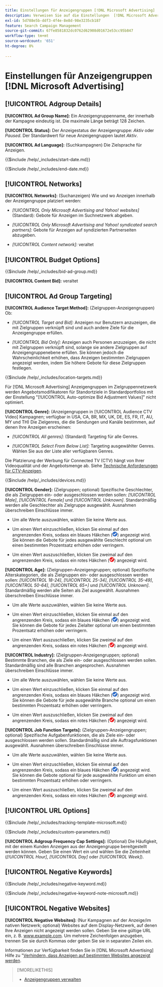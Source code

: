 ```yaml
---
title: Einstellungen für Anzeigengruppen [!DNL Microsoft Advertising]
description: Verweisen Sie auf die Einstellungen  [!DNL Microsoft Advertising]  Anzeigengruppen.
exl-id: 5d788e5b-ddf3-4f4e-8e8d-98e3235cb187
feature: Search Campaign Management
source-git-commit: 67fe8581832dc0762d62908d01672e53cc95b847
workflow-type: tm+mt
source-wordcount: '651'
ht-degree: 0%

---
```


# Einstellungen für Anzeigengruppen [!DNL Microsoft Advertising]

## [!UICONTROL Adgroup Details]

**[!UICONTROL Ad Group Name]:** Ein Anzeigengruppenname, der innerhalb der Kampagne eindeutig ist. Die maximale Länge beträgt 128 Zeichen.

**[!UICONTROL Status]:** Der Anzeigestatus der Anzeigengruppe: *Aktiv* oder *Paused*. Der Standardwert für neue Anzeigengruppen lautet *Aktiv*.

**[!UICONTROL Ad Language]:** (Suchkampagnen) Die Zielsprache für Anzeigen.

<!-- **[!UICONTROL Start Date]:** -->

{{$include /help/_includes/start-date.md}}

<!-- **[!UICONTROL End Date]:** -->

{{$include /help/_includes/end-date.md}}

## [!UICONTROL Networks]

**[!UICONTROL Networks]:** (Suchanzeigen) Wie und wo Anzeigen innerhalb der Anzeigengruppe platziert werden:

* *[!UICONTROL Only Microsoft Advertising and Yahoo! websites]* (Standard): Gebote für Anzeigen im Suchnetzwerk abgeben.

* *[!UICONTROL Only Microsoft Advertising and Yahoo! syndicated search partners]:* Gebote für Anzeigen auf syndizierten Partnerseiten abzugeben.

* *[!UICONTROL Content network]:* veraltet

## [!UICONTROL Budget Options]

<!-- **[!UICONTROL Bid]:** -->

{{$include /help/_includes/bid-ad-group.md}}

**[!UICONTROL Content Bid]:** veraltet

## [!UICONTROL Ad Group Targeting]

**[!UICONTROL Audience Target Method]:** (Zielgruppen-Anzeigengruppen) Ob:

* *[!UICONTROL Target and Bid]:* Anzeigen nur Benutzern anzuzeigen, die mit Zielgruppen verknüpft sind und auch andere Ziele für die Anzeigengruppe erfüllen.

* *[!UICONTROL Bid Only]:* Anzeigen auch Personen anzuzeigen, die nicht mit Zielgruppen verknüpft sind, solange sie andere Zielgruppen auf Anzeigengruppenebene erfüllen. Sie können jedoch die Wahrscheinlichkeit erhöhen, dass Anzeigen bestimmten Zielgruppen angezeigt werden, indem Sie höhere Gebote für diese Zielgruppen festlegen.

<!-- **[!UICONTROL Location Target]:** -->

{{$include /help/_includes/location-targets.md}}

Für [!DNL Microsoft Advertising] Anzeigengruppen im Zielgruppennetzwerk werden Angebotsmodifikatoren für Standortziele in Standardportfolios mit der Einstellung &quot;[!UICONTROL Auto-optimize Bid Adjustment Values]&quot; nicht optimiert.

**[!UICONTROL Genre]:** (Anzeigengruppen in [!UICONTROL Audience CTV Video] Kampagnen; verfügbar in USA, CA, BR, MX, UK, DE, ES, FR, IT, AU, MY und TH<!-- Should that go in the campaign sub-type description instead, or is this applicable for this feature only? -->) Die Zielgenres, die die Sendungen und Kanäle bestimmen, auf denen Ihre Anzeigen erscheinen:

* *[!UICONTROL All genres]:* (Standard) Targeting für alle Genres.

* *[!UICONTROL Select From Below List]:* Targeting ausgewählter Genres. Wählen Sie aus der Liste aller verfügbaren Genres.

Die Platzierung der Werbung für Connected TV (CTV) hängt von Ihrer Videoqualität und der Angebotsmenge ab. Siehe [Technische Anforderungen für CTV-Anzeigen](https://help.ads.microsoft.com/#apex/ads/en/60102/0/#TechnicalRequirements).

<!-- **[!UICONTROL Devices]:** -->

{{$include /help/_includes/devices.md}}

**[!UICONTROL Gender]:** (Zielgruppen; optional) Spezifische Geschlechter, die als Zielgruppen ein- oder ausgeschlossen werden sollen: *[!UICONTROL Male]*, *[!UICONTROL Female]* und *[!UICONTROL Unknown]*. Standardmäßig werden alle Geschlechter als Zielgruppe ausgewählt. Ausnahmen überschreiben Einschlüsse immer.

* Um alle Werte auszuwählen, wählen Sie keine Werte aus.

* Um einen Wert einzuschließen, klicken Sie einmal auf den angrenzenden Kreis, sodass ein blaues Häkchen (![Einschließen](/help/search-social-commerce/assets/include.png "Einschließen")) angezeigt wird. Sie können die Gebote für jedes ausgewählte Geschlecht optional um einen bestimmten Prozentsatz erhöhen oder verringern.

* Um einen Wert auszuschließen, klicken Sie zweimal auf den angrenzenden Kreis, sodass ein rotes Häkchen (![Ausschließen](/help/search-social-commerce/assets/exclude.png "Ausschließen")) angezeigt wird.

**[!UICONTROL Age]:** (Zielgruppen-Anzeigengruppen; optional) Spezifische Alterskategorien, die als Zielgruppen ein- oder ausgeschlossen werden sollen: *[!UICONTROL 18-24]*, *[!UICONTROL 25-34]*, *[!UICONTROL 35-49]*, *[!UICONTROL 50-64]*, *[!UICONTROL 65+]* und *[!UICONTROL Unknown]*. Standardmäßig werden alle Seiten als Ziel ausgewählt. Ausnahmen überschreiben Einschlüsse immer.

* Um alle Werte auszuwählen, wählen Sie keine Werte aus.

* Um einen Wert einzuschließen, klicken Sie einmal auf den angrenzenden Kreis, sodass ein blaues Häkchen (![Einschließen](/help/search-social-commerce/assets/include.png "Einschließen")) angezeigt wird. Sie können die Gebote für jedes Zielalter optional um einen bestimmten Prozentsatz erhöhen oder verringern.

* Um einen Wert auszuschließen, klicken Sie zweimal auf den angrenzenden Kreis, sodass ein rotes Häkchen (![Ausschließen](/help/search-social-commerce/assets/exclude.png "Ausschließen")) angezeigt wird.

**[!UICONTROL Industry]:** (Zielgruppen-Anzeigengruppen; optional) Bestimmte Branchen, die als Ziele ein- oder ausgeschlossen werden sollen. Standardmäßig sind alle Branchen angesprochen. Ausnahmen überschreiben Einschlüsse immer.

* Um alle Werte auszuwählen, wählen Sie keine Werte aus.

* Um einen Wert einzuschließen, klicken Sie einmal auf den angrenzenden Kreis, sodass ein blaues Häkchen (![Einschließen](/help/search-social-commerce/assets/include.png "Einschließen")) angezeigt wird. Sie können die Gebote für jede ausgewählte Branche optional um einen bestimmten Prozentsatz erhöhen oder verringern.

* Um einen Wert auszuschließen, klicken Sie zweimal auf den angrenzenden Kreis, sodass ein rotes Häkchen (![Ausschließen](/help/search-social-commerce/assets/exclude.png "Ausschließen")) angezeigt wird.

**[!UICONTROL Job Function Targets]:** (Zielgruppen-Anzeigengruppen; optional) Spezifische Aufgabenfunktionen, die als Ziele ein- oder ausgeschlossen werden sollen. Standardmäßig sind alle Auftragsfunktionen ausgewählt. Ausnahmen überschreiben Einschlüsse immer.

* Um alle Werte auszuwählen, wählen Sie keine Werte aus.

* Um einen Wert einzuschließen, klicken Sie einmal auf den angrenzenden Kreis, sodass ein blaues Häkchen (![Einschließen](/help/search-social-commerce/assets/include.png "Einschließen")) angezeigt wird. Sie können die Gebote optional für jede ausgewählte Funktion um einen bestimmten Prozentsatz erhöhen oder verringern.

* Um einen Wert auszuschließen, klicken Sie zweimal auf den angrenzenden Kreis, sodass ein rotes Häkchen (![Ausschließen](/help/search-social-commerce/assets/exclude.png "Ausschließen")) angezeigt wird.

## [!UICONTROL URL Options]

<!-- **[!UICONTROL Tracking Template]:** -->

{{$include /help/_includes/tracking-template-microsoft.md}}

<!-- **[!UICONTROL Custom Parameters]:** -->

{{$include /help/_includes/custom-parameters.md}}

**[!UICONTROL Adgroup Frequency Cap Settings]:** (Optional) Die Häufigkeit, mit der einem Kunden Anzeigen aus der Anzeigengruppe bereitgestellt werden können. Geben Sie einen Wert ein und wählen Sie die Zeiteinheit (*[!UICONTROL Hour]*, *[!UICONTROL Day]* oder *[!UICONTROL Week]*).

## [!UICONTROL Negative Keywords]

<!-- **[!UICONTROL Negative Keywords]:** -->

{{$include /help/_includes/negative-keyword.md}}

<!-- Note for **[!UICONTROL Negative Keywords]:** -->

{{$include /help/_includes/negative-keyword-note-microsoft.md}}

## [!UICONTROL Negative Websites]

**[!UICONTROL Negative Websites]:** (Nur Kampagnen auf der Anzeige/im nativen Netzwerk; optional) Websites auf dem Display-Netzwerk, auf denen Ihre Anzeigen nicht angezeigt werden sollen. Geben Sie eine gültige URL ein, z. B. www.example.com. Um mehrere Zeichenfolgen anzugeben, trennen Sie sie durch Kommas oder geben Sie sie in separaten Zeilen ein.

Informationen zur Verfügbarkeit finden Sie in [!DNL Microsoft Advertising] Hilfe zu &quot;[Verhindern, dass Anzeigen auf bestimmten Websites angezeigt werden](https://help.ads.microsoft.com/#apex/bae/en/14061/0).

>[!MORELIKETHIS]
>
>* [Anzeigengruppen verwalten](/help/search-social-commerce/campaign-management/campaigns/ad-group-manage.md)
